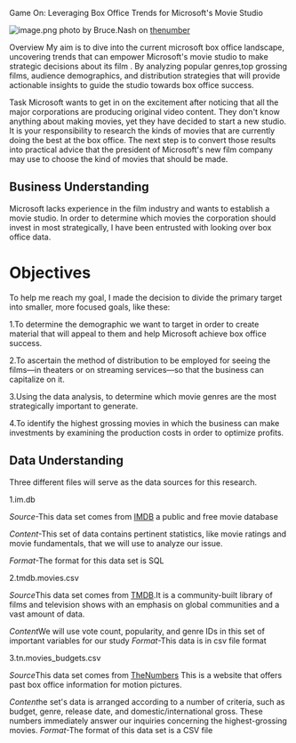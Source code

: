 Game On: Leveraging Box Office Trends for Microsoft's Movie Studio

![image.png](attachment:image.png)
photo by Bruce.Nash on [thenumber](https://www.the-numbers.com/images/movies/If-(2024)-2-News.jpg)

Overview
My aim is to  dive into the current  microsoft box office landscape, uncovering trends that can empower Microsoft's  movie studio to make strategic decisions about its film . By analyzing popular genres,top grossing films, audience demographics, and distribution strategies that will provide actionable insights to guide the studio towards box office success.

Task
Microsoft wants to get in on the excitement after noticing that all the major corporations are producing original video content. They don't know anything about making movies, yet they have decided to start a new studio. It is your responsibility to research the kinds of movies that are currently doing the best at the box office. The next step is to convert those results into practical advice that the president of Microsoft's new film company may use to choose the kind of movies that should be made.

## Business Understanding
Microsoft lacks experience in the film industry and wants to establish a movie studio.
In order to determine which movies the corporation should invest in most strategically, I have been entrusted with looking over box office data.


# Objectives

To help me reach my goal, I made the decision to divide the primary target into smaller, more focused goals, like these:

1.To determine the demographic we want to target in order to create material that will appeal to them and help Microsoft achieve box office success.

2.To ascertain the method of distribution to be employed for seeing the films—in theaters or on streaming services—so that the business can capitalize on it.

3.Using the data analysis, to determine which movie genres are the most strategically important to generate.

4.To identify the highest grossing movies in which the business can make investments by examining the production costs in order to optimize profits.

## Data Understanding

Three different files will serve as the data sources for this research.

1.im.db

*Source*-This data set comes from [IMDB](https://www.imdb.com/) a public and free movie database

*Content*-This set of data contains pertinent statistics, like movie ratings and movie fundamentals, that we will use to analyze our issue.

*Format*-The format for this data set is SQL

2.tmdb.movies.csv 

*Source*This data set comes from [TMDB](https://www.themoviedb.org/).It is a community-built library of films and television shows with an emphasis on global communities and a vast amount of data.

*Content*We will use vote count, popularity, and genre IDs in this set of important variables for our study
*Format*-This data is in csv file format


3.tn.movies_budgets.csv

*Source*This data set comes from [TheNumbers](https://www.the-numbers.com/) This is a website that offers past box office information for motion pictures.

*Content*he set's data is arranged according to a number of criteria, such as budget, genre, release date, and domestic/international gross. These numbers immediately answer our inquiries concerning the highest-grossing movies.
*Format*-The format of this data set is a CSV file



